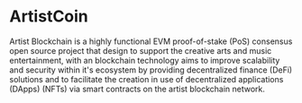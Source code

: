# ArtistCoin
Artist Blockchain is a highly functional EVM proof-of-stake (PoS) consensus open source project that design to support the creative arts and music entertainment, with an blockchain technology aims to improve scalability and security within it's ecosystem by providing decentralized finance (DeFi) solutions and to facilitate the creation in use of decentralized applications (DApps) (NFTs) via smart contracts on the artist blockchain network. 

